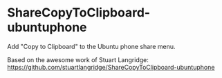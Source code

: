 # ShareCopyToClipboard-ubuntuphone

Add "Copy to Clipboard" to the Ubuntu phone share menu.

Based on the awesome work of Stuart Langridge: https://github.com/stuartlangridge/ShareCopyToClipboard-ubuntuphone

